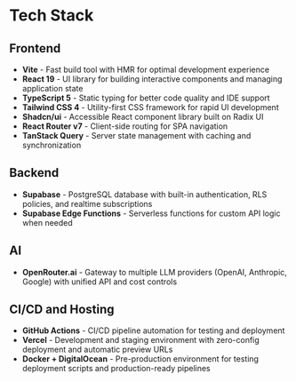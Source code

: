 # Tech Stack

## Frontend

- **Vite** - Fast build tool with HMR for optimal development experience
- **React 19** - UI library for building interactive components and managing application state
- **TypeScript 5** - Static typing for better code quality and IDE support
- **Tailwind CSS 4** - Utility-first CSS framework for rapid UI development
- **Shadcn/ui** - Accessible React component library built on Radix UI
- **React Router v7** - Client-side routing for SPA navigation
- **TanStack Query** - Server state management with caching and synchronization

## Backend

- **Supabase** - PostgreSQL database with built-in authentication, RLS policies, and realtime subscriptions
- **Supabase Edge Functions** - Serverless functions for custom API logic when needed

## AI

- **OpenRouter.ai** - Gateway to multiple LLM providers (OpenAI, Anthropic, Google) with unified API and cost controls

## CI/CD and Hosting

- **GitHub Actions** - CI/CD pipeline automation for testing and deployment
- **Vercel** - Development and staging environment with zero-config deployment and automatic preview URLs
- **Docker + DigitalOcean** - Pre-production environment for testing deployment scripts and production-ready pipelines
